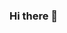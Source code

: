 ### Hi there 👋
<!-- 
![](https://github-profile-summary-cards.vercel.app/api/cards/profile-details?username=eyemovic-abe&theme=vue)

[![trophy](https://github-profile-trophy.vercel.app/?username=eyemovic-abe)](https://github.com/ryo-ma/github-profile-trophy)

[![Anurag's github stats](https://github-readme-stats.vercel.app/api?username=eyemovic-abe)](https://github.com/anuraghazra/github-readme-stats)
 -->
